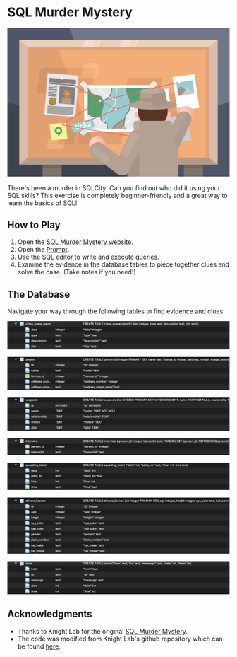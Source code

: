 # SQL Murder Mystery

![Illustration of a detective looking at evidence](174092-clue-illustration.png)

There's been a murder in SQLCity! Can you find out who did it using your SQL skills? This exercise is completely beginner-friendly and a great way to learn the basics of SQL!

## How to Play
1. Open the [SQL Murder Mystery website](https://sanasv.github.io/sql-mysteries-ieee/).
2. Open the [Prompt](Prompt.pdf).
3. Use the SQL editor to write and execute queries.
4. Examine the evidence in the database tables to piece together clues and solve the case. (Take notes if you need!)

## The Database

Navigate your way through the following tables to find evidence and clues:

![crime_scene_report](crime_scene_report.png)

![person](person.png)

![suspects](suspects.png)

![interview](interview.png)

![speeding_ticket](speeding_ticket.png)

![drivers_license](drivers_license.png)

![texts](texts.png)

## Acknowledgments
- Thanks to Knight Lab for the original [SQL Murder Mystery](https://mystery.knightlab.com/).
- The code was modified from Knight Lab's github repository which can be found [here](https://github.com/NUKnightLab/sql-mysteries).

